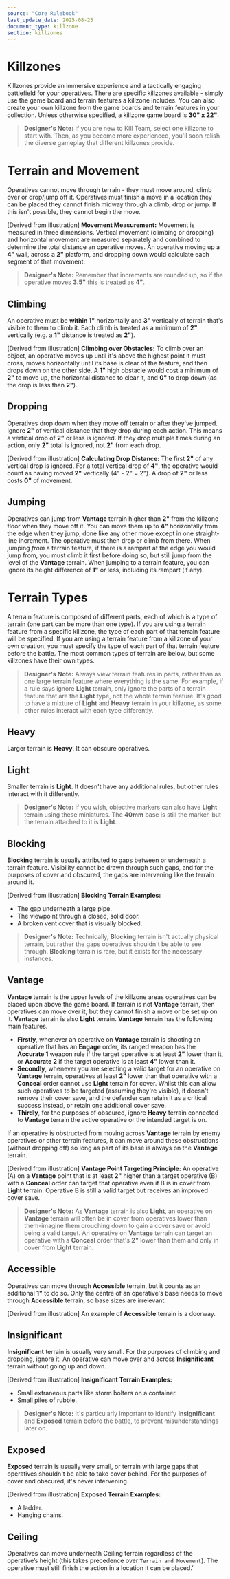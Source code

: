 ```yaml
---
source: "Core Rulebook"
last_update_date: 2025-08-25
document_type: killzone
section: killzones
---
```


# **Killzones**
Killzones provide an immersive experience and a tactically engaging battlefield for your operatives. There are specific killzones available - simply use the game board and terrain features a killzone includes. You can also create your own killzone from the game boards and terrain features in your collection. Unless otherwise specified, a killzone game board is **30" x 22"**.

> **Designer's Note:** If you are new to Kill Team, select one killzone to start with. Then, as you become more experienced, you'll soon relish the diverse gameplay that different killzones provide.

# **Terrain and Movement**
Operatives cannot move through terrain - they must move around, climb over or drop/jump off it. Operatives must finish a move in a location they can be placed they cannot finish midway through a climb, drop or jump. If this isn't possible, they cannot begin the move.

[Derived from illustration]
**Movement Measurement:** Movement is measured in three dimensions. Vertical movement (climbing or dropping) and horizontal movement are measured separately and combined to determine the total distance an operative moves. An operative moving up a **4"** wall, across a **2"** platform, and dropping down would calculate each segment of that movement.

> **Designer's Note:** Remember that increments are rounded up, so if the operative moves **3.5"** this is treated as **4"**.

## **Climbing**
An operative must be **within 1"** horizontally and **3"** vertically of terrain that's visible to them to climb it. Each climb is treated as a minimum of **2"** vertically (e.g. a **1"** distance is treated as **2"**).

[Derived from illustration]
**Climbing over Obstacles:** To climb over an object, an operative moves up until it's above the highest point it must cross, moves horizontally until its base is clear of the feature, and then drops down on the other side. A **1"** high obstacle would cost a minimum of **2"** to move up, the horizontal distance to clear it, and **0"** to drop down (as the drop is less than **2"**).

## **Dropping**
Operatives drop down when they move off terrain or after they've jumped. Ignore **2"** of vertical distance that they drop during each action. This means a vertical drop of **2"** or less is ignored. If they drop multiple times during an action, only **2"** total is ignored, not **2"** from each drop.

[Derived from illustration]
**Calculating Drop Distance:** The first **2"** of any vertical drop is ignored. For a total vertical drop of **4"**, the operative would count as having moved **2"** vertically (4" - 2" = 2"). A drop of **2"** or less costs **0"** of movement.

## **Jumping**
Operatives can jump from **Vantage** terrain higher than **2"** from the killzone floor when they move off it. You can move them up to **4"** horizontally from the edge when they jump, done like any other move except in one straight-line increment. The operative must then drop or climb from there. When jumping *from* a terrain feature, if there is a rampart at the edge you would jump from, you must climb it first before doing so, but still jump from the level of the **Vantage** terrain. When jumping to a terrain feature, you can ignore its height difference of **1"** or less, including its rampart (if any).

# **Terrain Types**
A terrain feature is composed of different parts, each of which is a type of terrain (one part can be more than one type). If you are using a terrain feature from a specific killzone, the type of each part of that terrain feature will be specified. If you are using a terrain feature from a killzone of your own creation, you must specify the type of each part of that terrain feature before the battle. The most common types of terrain are below, but some killzones have their own types.

> **Designer's Note:** Always view terrain features in parts, rather than as one large terrain feature where everything is the same. For example, if a rule says ignore **Light** terrain, only ignore the parts of a terrain feature that are the **Light** type, not the whole terrain feature. It's good to have a mixture of **Light** and **Heavy** terrain in your killzone, as some other rules interact with each type differently.

## **Heavy**
Larger terrain is **Heavy**. It can obscure operatives.

## **Light**
Smaller terrain is **Light**. It doesn't have any additional rules, but other rules interact with it differently.

> **Designer's Note:** If you wish, objective markers can also have **Light** terrain using these miniatures. The **40mm** base is still the marker, but the terrain attached to it is **Light**.

## **Blocking**
**Blocking** terrain is usually attributed to gaps between or underneath a terrain feature. Visibility cannot be drawn through such gaps, and for the purposes of cover and obscured, the gaps are intervening like the terrain around it.

[Derived from illustration]
**Blocking Terrain Examples:**
* The gap underneath a large pipe.
* The viewpoint through a closed, solid door.
* A broken vent cover that is visually blocked.

> **Designer's Note:** Technically, **Blocking** terrain isn't actually physical terrain, but rather the gaps operatives shouldn't be able to see through. **Blocking** terrain is rare, but it exists for the necessary instances.

## **Vantage**
**Vantage** terrain is the upper levels of the killzone areas operatives can be placed upon above the game board. If terrain is not **Vantage** terrain, then operatives can move over it, but they cannot finish a move or be set up on it. **Vantage** terrain is also **Light** terrain. **Vantage** terrain has the following main features.
* **Firstly**, whenever an operative on **Vantage** terrain is shooting an operative that has an **Engage** order, its ranged weapon has the **Accurate 1** weapon rule if the target operative is at least **2"** lower than it, or **Accurate 2** if the target operative is at least **4"** lower than it.
* **Secondly**, whenever you are selecting a valid target for an operative on **Vantage** terrain, operatives at least **2"** lower than that operative with a **Conceal** order cannot use **Light** terrain for cover. Whilst this can allow such operatives to be targeted (assuming they're visible), it doesn't remove their cover save, and the defender can retain it as a critical success instead, or retain one additional cover save.
* **Thirdly**, for the purposes of obscured, ignore **Heavy** terrain connected to **Vantage** terrain the active operative or the intended target is on.

If an operative is obstructed from moving across **Vantage** terrain by enemy operatives or other terrain features, it can move around these obstructions (without dropping off) so long as part of its base is always on the **Vantage** terrain.

[Derived from illustration]
**Vantage Point Targeting Principle:** An operative (A) on a **Vantage** point that is at least **2"** higher than a target operative (B) with a **Conceal** order can target that operative even if B is in cover from **Light** terrain. Operative B is still a valid target but receives an improved cover save.

> **Designer's Note:** As **Vantage** terrain is also **Light**, an operative on **Vantage** terrain will often be in cover from operatives lower than them-imagine them crouching down to gain a cover save or avoid being a valid target. An operative on **Vantage** terrain can target an operative with a **Conceal** order that's **2"** lower than them and only in cover from **Light** terrain.

## **Accessible**
Operatives can move through **Accessible** terrain, but it counts as an additional **1"** to do so. Only the centre of an operative's base needs to move through **Accessible** terrain, so base sizes are irrelevant.

[Derived from illustration]
An example of **Accessible** terrain is a doorway.

## **Insignificant**
**Insignificant** terrain is usually very small. For the purposes of climbing and dropping, ignore it. An operative can move over and across **Insignificant** terrain without going up and down.

[Derived from illustration]
**Insignificant Terrain Examples:**
* Small extraneous parts like storm bolters on a container.
* Small piles of rubble.

> **Designer's Note:** It's particularly important to identify **Insignificant** and **Exposed** terrain before the battle, to prevent misunderstandings later on.

## **Exposed**
**Exposed** terrain is usually very small, or terrain with large gaps that operatives shouldn't be able to take cover behind. For the purposes of cover and obscured, it's never intervening.

[Derived from illustration]
**Exposed Terrain Examples:**
* A ladder.
* Hanging chains.

## **Ceiling**
Operatives can move underneath Ceiling terrain regardless of the operative’s height (this takes precedence over `Terrain and Movement`). The operative must still finish the action in a location it can be placed.’
